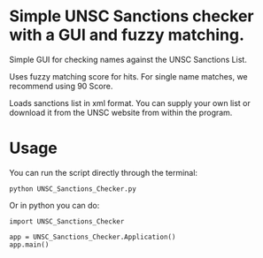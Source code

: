 # Simple UNSC Sanctions checker with a GUI and fuzzy matching.

Simple GUI for checking names against the UNSC Sanctions List.

Uses fuzzy matching score for hits. For single name matches, we recommend using 90 Score.

Loads sanctions list in xml format. You can supply your own list or download it
from the UNSC website from within the program.

# Usage

You can run the script directly through the terminal:

`python UNSC_Sanctions_Checker.py`

Or in python you can do:

```
import UNSC_Sanctions_Checker

app = UNSC_Sanctions_Checker.Application()
app.main()
```

